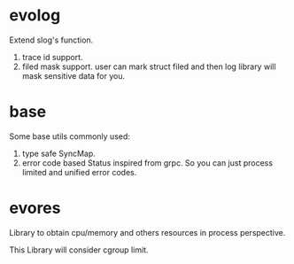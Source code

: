 # evolog
Extend slog's function.
1. trace id support.
2. filed mask support. user can mark struct filed and then log library will mask sensitive data for you.

# base
Some base utils commonly used:
1. type safe SyncMap.
2. error code based Status inspired from grpc. So you can just process limited and unified error codes.

# evores
Library to obtain cpu/memory and others resources in process perspective.

This Library will consider cgroup limit.


